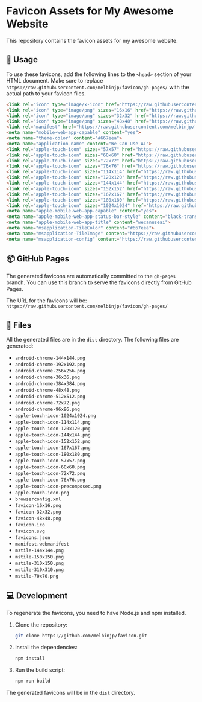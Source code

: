 # Favicon Assets for My Awesome Website

This repository contains the favicon assets for my awesome website.

## 🚀 Usage

To use these favicons, add the following lines to the `<head>` section of your HTML document. Make sure to replace `https://raw.githubusercontent.com/melbinjp/favicon/gh-pages/` with the actual path to your favicon files.

```html
<link rel="icon" type="image/x-icon" href="https://raw.githubusercontent.com/melbinjp/favicon/gh-pages/favicon.ico">
<link rel="icon" type="image/png" sizes="16x16" href="https://raw.githubusercontent.com/melbinjp/favicon/gh-pages/favicon-16x16.png">
<link rel="icon" type="image/png" sizes="32x32" href="https://raw.githubusercontent.com/melbinjp/favicon/gh-pages/favicon-32x32.png">
<link rel="icon" type="image/png" sizes="48x48" href="https://raw.githubusercontent.com/melbinjp/favicon/gh-pages/favicon-48x48.png">
<link rel="manifest" href="https://raw.githubusercontent.com/melbinjp/favicon/gh-pages/manifest.webmanifest">
<meta name="mobile-web-app-capable" content="yes">
<meta name="theme-color" content="#667eea">
<meta name="application-name" content="We Can Use AI">
<link rel="apple-touch-icon" sizes="57x57" href="https://raw.githubusercontent.com/melbinjp/favicon/gh-pages/apple-touch-icon-57x57.png">
<link rel="apple-touch-icon" sizes="60x60" href="https://raw.githubusercontent.com/melbinjp/favicon/gh-pages/apple-touch-icon-60x60.png">
<link rel="apple-touch-icon" sizes="72x72" href="https://raw.githubusercontent.com/melbinjp/favicon/gh-pages/apple-touch-icon-72x72.png">
<link rel="apple-touch-icon" sizes="76x76" href="https://raw.githubusercontent.com/melbinjp/favicon/gh-pages/apple-touch-icon-76x76.png">
<link rel="apple-touch-icon" sizes="114x114" href="https://raw.githubusercontent.com/melbinjp/favicon/gh-pages/apple-touch-icon-114x114.png">
<link rel="apple-touch-icon" sizes="120x120" href="https://raw.githubusercontent.com/melbinjp/favicon/gh-pages/apple-touch-icon-120x120.png">
<link rel="apple-touch-icon" sizes="144x144" href="https://raw.githubusercontent.com/melbinjp/favicon/gh-pages/apple-touch-icon-144x144.png">
<link rel="apple-touch-icon" sizes="152x152" href="https://raw.githubusercontent.com/melbinjp/favicon/gh-pages/apple-touch-icon-152x152.png">
<link rel="apple-touch-icon" sizes="167x167" href="https://raw.githubusercontent.com/melbinjp/favicon/gh-pages/apple-touch-icon-167x167.png">
<link rel="apple-touch-icon" sizes="180x180" href="https://raw.githubusercontent.com/melbinjp/favicon/gh-pages/apple-touch-icon-180x180.png">
<link rel="apple-touch-icon" sizes="1024x1024" href="https://raw.githubusercontent.com/melbinjp/favicon/gh-pages/apple-touch-icon-1024x1024.png">
<meta name="apple-mobile-web-app-capable" content="yes">
<meta name="apple-mobile-web-app-status-bar-style" content="black-translucent">
<meta name="apple-mobile-web-app-title" content="wecanuseai">
<meta name="msapplication-TileColor" content="#667eea">
<meta name="msapplication-TileImage" content="https://raw.githubusercontent.com/melbinjp/favicon/gh-pages/mstile-144x144.png">
<meta name="msapplication-config" content="https://raw.githubusercontent.com/melbinjp/favicon/gh-pages/browserconfig.xml">
```

## 📦 GitHub Pages

The generated favicons are automatically committed to the `gh-pages` branch. You can use this branch to serve the favicons directly from GitHub Pages.

The URL for the favicons will be: `https://raw.githubusercontent.com/melbinjp/favicon/gh-pages/`

## 📁 Files

All the generated files are in the `dist` directory. The following files are generated:

- `android-chrome-144x144.png`
- `android-chrome-192x192.png`
- `android-chrome-256x256.png`
- `android-chrome-36x36.png`
- `android-chrome-384x384.png`
- `android-chrome-48x48.png`
- `android-chrome-512x512.png`
- `android-chrome-72x72.png`
- `android-chrome-96x96.png`
- `apple-touch-icon-1024x1024.png`
- `apple-touch-icon-114x114.png`
- `apple-touch-icon-120x120.png`
- `apple-touch-icon-144x144.png`
- `apple-touch-icon-152x152.png`
- `apple-touch-icon-167x167.png`
- `apple-touch-icon-180x180.png`
- `apple-touch-icon-57x57.png`
- `apple-touch-icon-60x60.png`
- `apple-touch-icon-72x72.png`
- `apple-touch-icon-76x76.png`
- `apple-touch-icon-precomposed.png`
- `apple-touch-icon.png`
- `browserconfig.xml`
- `favicon-16x16.png`
- `favicon-32x32.png`
- `favicon-48x48.png`
- `favicon.ico`
- `favicon.svg`
- `favicons.json`
- `manifest.webmanifest`
- `mstile-144x144.png`
- `mstile-150x150.png`
- `mstile-310x150.png`
- `mstile-310x310.png`
- `mstile-70x70.png`

## 💻 Development

To regenerate the favicons, you need to have Node.js and npm installed.

1.  Clone the repository:
    ```bash
    git clone https://github.com/melbinjp/favicon.git
    ```
2.  Install the dependencies:
    ```bash
    npm install
    ```
3.  Run the build script:
    ```bash
    npm run build
    ```

The generated favicons will be in the `dist` directory.

